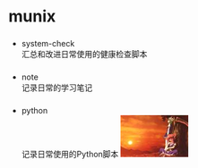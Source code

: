 # munix
###   
* system-check       
汇总和改进日常使用的健康检查脚本     
###
* note    
记录日常的学习笔记    
###    
* python     
记录日常使用的Python脚本
![test](picture/testp.jpg)

